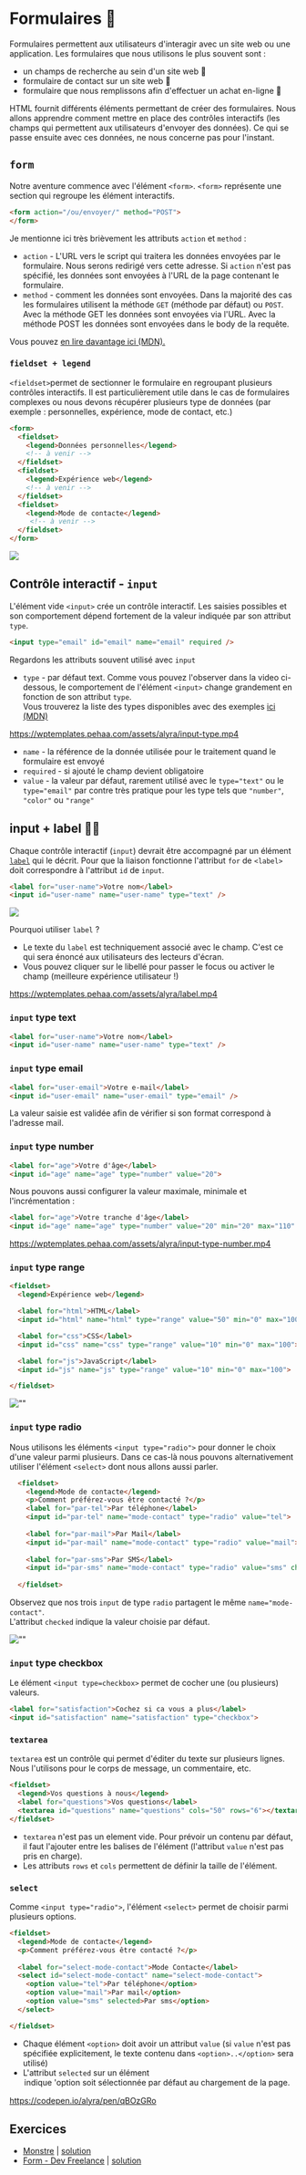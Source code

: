 # Formulaires <span role="img" aria-label="">📩<span>

Formulaires permettent aux utilisateurs d'interagir avec un site web ou une application. Les formulaires que nous utilisons le plus souvent sont :
- un champs de recherche au sein d'un site web 🔎
- formulaire de contact sur un site web 📩
- formulaire que nous remplissons afin d'effectuer un achat en-ligne 🛒

HTML fournit différents éléments permettant de créer des formulaires. Nous allons apprendre comment mettre en place des contrôles interactifs (les champs qui permettent aux utilisateurs d'envoyer des données). Ce qui se passe ensuite avec ces données, ne nous concerne pas pour l'instant.

## <code>form</code>

Notre aventure commence avec l'élément `<form>`. `<form>` représente une section qui regroupe les élément interactifs.

```html
<form action="/ou/envoyer/" method="POST">
</form>
```

Je mentionne ici très brièvement les attributs `action` et `method` :

- `action` - L'URL vers le script qui traitera les données envoyées par le formulaire. Nous serons redirigé vers cette adresse. Si `action` n'est pas spécifié, les données sont envoyées à l'URL de la page contenant le formulaire.
- `method` - comment les données sont envoyées. Dans la majorité des cas les formulaires utilisent la méthode `GET` (méthode par défaut) ou `POST`. Avec la méthode GET les données sont envoyées via l'URL.  Avec la méthode POST les données sont envoyées dans le body de la requête.

Vous pouvez [en lire davantage ici (MDN).](https://developer.mozilla.org/fr/docs/Web/Guide/HTML/Formulaires/Envoyer_et_extraire_les_donn%C3%A9es_des_formulaires)

### <code>fieldset + legend</code>

`<fieldset>`permet de sectionner le formulaire en  regroupant plusieurs contrôles interactifs. Il est particulièrement utile dans le cas de formulaires complexes ou nous devons récupérer plusieurs type de données (par exemple : personnelles, expérience, mode de contact, etc.)

```html
<form>
  <fieldset>
    <legend>Données personnelles</legend>
    <!-- à venir -->
  </fieldset>
  <fieldset>
    <legend>Expérience web</legend>
    <!-- à venir -->
  </fieldset>
  <fieldset>
    <legend>Mode de contacte</legend>
     <!-- à venir -->
  </fieldset>
</form>
```

![](https://wptemplates.pehaa.com/assets/alyra/fieldset.png)

## Contrôle interactif - <code>input</code>

L'élément vide `<input>` crée un contrôle interactif. Les saisies possibles et son comportement dépend fortement de la valeur indiquée par son attribut `type`.

```html
<input type="email" id="email" name="email" required />
```

Regardons les attributs souvent utilisé avec `input`

- `type` - par défaut text. Comme vous pouvez l'observer dans la video ci-dessous, le comportement de l'élément `<input>` change grandement en fonction de son attribut `type`.   
Vous trouverez la liste des types disponibles avec des exemples [ici (MDN)](https://developer.mozilla.org/en-US/docs/Web/HTML/Element/input)

https://wptemplates.pehaa.com/assets/alyra/input-type.mp4

- `name` - la référence de la donnée utilisée pour le traitement quand le formulaire est envoyé
- `required` - si ajouté le champ devient obligatoire
- `value` - la valeur par défaut, rarement utilisé avec le `type="text"` ou le `type="email"` par contre très pratique pour les type tels que `"number"`, `"color"` ou `"range"`

## input + label 🦜🦜

Chaque contrôle interactif (`input`) devrait être accompagné par un élément [`label`](https://developer.mozilla.org/fr/docs/Web/HTML/Element/label) qui le décrit. Pour que la liaison fonctionne l'attribut `for` de `<label>` doit correspondre à l'attribut `id` de `input`.

```html
<label for="user-name">Votre nom</label>
<input id="user-name" name="user-name" type="text" />
```
![](https://wptemplates.pehaa.com/assets/alyra/labelinput.png)

Pourquoi utiliser `label` ?
- Le texte du `label` est techniquement associé avec le champ. C'est ce qui sera énoncé aux utilisateurs des lecteurs d'écran. 
- Vous pouvez cliquer sur le libellé pour passer le focus ou activer le champ (meilleure expérience utilisateur !)

https://wptemplates.pehaa.com/assets/alyra/label.mp4

### <code>input</code> type text

```html
<label for="user-name">Votre nom</label>
<input id="user-name" name="user-name" type="text" />
```

### <code>input</code> type email 

```html
<label for="user-email">Votre e-mail</label>
<input id="user-email" name="user-email" type="email" />
```

La valeur saisie est validée afin de vérifier si son format correspond à l'adresse mail.

### <code>input</code> type number

```html
<label for="age">Votre d'âge</label>
<input id="age" name="age" type="number" value="20">
```

Nous pouvons aussi configurer la valeur maximale, minimale et l'incrémentation :

```html
<label for="age">Votre tranche d'âge</label>
<input id="age" name="age" type="number" value="20" min="20" max="110" step="10">
```

https://wptemplates.pehaa.com/assets/alyra/input-type-number.mp4

### <code>input</code> type range

```html
<fieldset>
  <legend>Expérience web</legend>

  <label for="html">HTML</label>
  <input id="html" name="html" type="range" value="50" min="0" max="100">

  <label for="css">CSS</label>
  <input id="css" name="css" type="range" value="10" min="0" max="100">

  <label for="js">JavaScript</label>
  <input id="js" name="js" type="range" value="10" min="0" max="100">

</fieldset>
```

![""](https://wptemplates.pehaa.com/assets/alyra/input-type-range.png)

### <code>input</code> type radio

Nous utilisons les éléments `<input type="radio">` pour donner le choix d'une valeur parmi plusieurs. Dans ce cas-là nous pouvons alternativement utiliser l'élément `<select>` dont nous allons aussi parler.

```html
  <fieldset>
    <legend>Mode de contacte</legend>
    <p>Comment préférez-vous être contacté ?</p>
    <label for="par-tel">Par téléphone</label>
    <input id="par-tel" name="mode-contact" type="radio" value="tel">
    
    <label for="par-mail">Par Mail</label>
    <input id="par-mail" name="mode-contact" type="radio" value="mail">
    
    <label for="par-sms">Par SMS</label>
    <input id="par-sms" name="mode-contact" type="radio" value="sms" checked>
    
  </fieldset>
```

Observez que nos trois `input` de type `radio` partagent le même `name="mode-contact"`.  
L'attribut `checked` indique la valeur choisie par défaut. 

![""](https://wptemplates.pehaa.com/assets/alyra/input-type-radio.png)

### <code>input</code> type checkbox

Le élément `<input type=checkbox>` permet de cocher une (ou plusieurs) valeurs.

```html
<label for="satisfaction">Cochez si ca vous a plus</label>
<input id="satisfaction" name="satisfaction" type="checkbox">
```

### <code>textarea</code>

`textarea` est un contrôle qui permet d'éditer du texte sur plusieurs lignes. Nous l'utilisons pour le corps de message, un commentaire, etc.

```html
<fieldset>
  <legend>Vos questions à nous</legend>
  <label for="questions">Vos questions</label>
  <textarea id="questions" name="questions" cols="50" rows="6"></textarea>
</fieldset>
```

- `textarea` n'est pas un element vide. Pour prévoir un contenu par défaut, il faut l'ajouter entre les balises de l'élément (l'attribut `value` n'est pas pris en charge).
- Les attributs `rows` et `cols` permettent de définir la taille de l'élément.

### <code>select</code>

Comme `<input type="radio">`, l'élément `<select>` permet de choisir parmi plusieurs options.

```html
<fieldset>
  <legend>Mode de contacte</legend>
  <p>Comment préférez-vous être contacté ?</p>
  
  <label for="select-mode-contact">Mode Contacte</label>
  <select id="select-mode-contact" name="select-mode-contact">
    <option value="tel">Par téléphone</option>
    <option value="mail">Par mail</option>
    <option value="sms" selected>Par sms</option>
  </select>

</fieldset>
```

- Chaque élément `<option>` doit avoir un attribut `value` (si `value` n'est pas spécifiée explicitement, le texte contenu dans `<option>..</option>` sera utilisé)
- L'attribut `selected` sur un élément <option> indique 'option soit sélectionnée par défaut au chargement de la page.


https://codepen.io/alyra/pen/qBOzGRo

## Exercices

- [Monstre](https://codepen.io/alyra/pen/LYpJrwg) | [solution](https://codepen.io/alyra/pen/6476cabbc1a5a1849f5bb349a4fa4ea0)
- [Form - Dev Freelance](https://codepen.io/alyra/pen/pojOZoP) | [solution](https://codepen.io/alyra/pen/6614f36dcfcc8ae7045f250135dc77e8)

